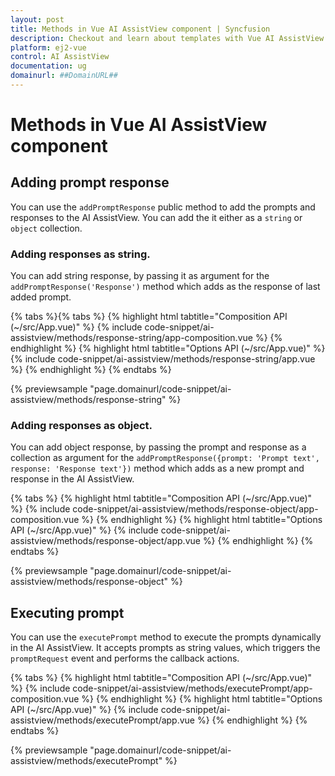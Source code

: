 ```yaml
---
layout: post
title: Methods in Vue AI AssistView component | Syncfusion
description: Checkout and learn about templates with Vue AI AssistView component of Syncfusion Essential JS 2 and more.
platform: ej2-vue
control: AI AssistView
documentation: ug
domainurl: ##DomainURL##
---
```


# Methods in Vue AI AssistView component

## Adding prompt response

You can use the `addPromptResponse` public method to add the prompts and responses to the AI AssistView. You can add the it either as a `string` or `object` collection.

### Adding responses as string.

You can add string response, by passing it as argument for the `addPromptResponse('Response')` method which adds as the response of last added prompt.

{% tabs %}{% tabs %}
{% highlight html tabtitle="Composition API (~/src/App.vue)" %}
{% include code-snippet/ai-assistview/methods/response-string/app-composition.vue %}
{% endhighlight %}
{% highlight html tabtitle="Options API (~/src/App.vue)" %}
{% include code-snippet/ai-assistview/methods/response-string/app.vue %}
{% endhighlight %}
{% endtabs %}
  
{% previewsample "page.domainurl/code-snippet/ai-assistview/methods/response-string" %}

### Adding responses as object.

You can add object response, by passing the prompt and response as a collection as argument for the `addPromptResponse({prompt: 'Prompt text', response: 'Response text'})` method which adds as a new prompt and response in the AI AssistView.

{% tabs %}
{% highlight html tabtitle="Composition API (~/src/App.vue)" %}
{% include code-snippet/ai-assistview/methods/response-object/app-composition.vue %}
{% endhighlight %}
{% highlight html tabtitle="Options API (~/src/App.vue)" %}
{% include code-snippet/ai-assistview/methods/response-object/app.vue %}
{% endhighlight %}
{% endtabs %}
  
{% previewsample "page.domainurl/code-snippet/ai-assistview/methods/response-object" %}

## Executing prompt

You can use the `executePrompt` method to execute the prompts dynamically in the AI AssistView. It accepts prompts as string values, which triggers the `promptRequest` event and performs the callback actions.

{% tabs %}
{% highlight html tabtitle="Composition API (~/src/App.vue)" %}
{% include code-snippet/ai-assistview/methods/executePrompt/app-composition.vue %}
{% endhighlight %}
{% highlight html tabtitle="Options API (~/src/App.vue)" %}
{% include code-snippet/ai-assistview/methods/executePrompt/app.vue %}
{% endhighlight %}
{% endtabs %}
  
{% previewsample "page.domainurl/code-snippet/ai-assistview/methods/executePrompt" %}
